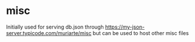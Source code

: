 # misc
Initially used for serving db.json through https://my-json-server.typicode.com/muriarte/misc but can be used to host other misc files
